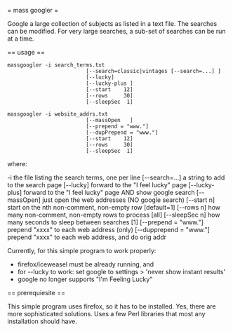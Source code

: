
= mass googler =

Google a large collection of subjects as listed in a text file. The searches can be modified. For very large searches, a sub-set of searches can be run at a time. 


== usage ==

    massgoogler -i search_terms.txt 
                             [--search=classic|vintages [--search=...] ]
                             [--lucky]
                             [--lucky-plus ]
                             [--start    12]
                             [--rows     30]
                             [--sleepSec  1]
    
    massgoogler -i website_addrs.txt 
                             [--massOpen   ]
                             [--prepend = "www."]
                             [--dupPrepend = "www."]
                             [--start    12]
                             [--rows     30]
                             [--sleepSec  1]
							 

where:

   -i              the file listing the search terms, one per line
   [--search=...]  a string to add to the search page
   [--lucky]       forward to the "I feel lucky" page 
   [--lucky-plus]  forward to the "I feel lucky" page AND show google search
   [--massOpen]   just open the web addresses (NO google search)
   [--start n]     start on the nth non-comment, non-empty row [default=1]
   [--rows n]      how many non-comment, non-empty rows to process [all]
   [--sleepSec n]  how many seconds to sleep between searches [1]
   [--prepend = "www."]      prepend "xxxx" to each web address (only)
   [--dupprepend = "www."]   prepend "xxxx" to each web address, and do orig addr


	
Currently, for this simple program to work properly:
* 	firefox/iceweasel must be already running, and
* 	for --lucky to work: set google to settings > 'never show instant results'
*   google no longer supports "I'm Feeling Lucky" 


== prerequiesite ==

This simple program uses firefox, so it has to be installed. Yes, there are more sophisticated solutions. Uses a few Perl libraries that most any installation should have. 




